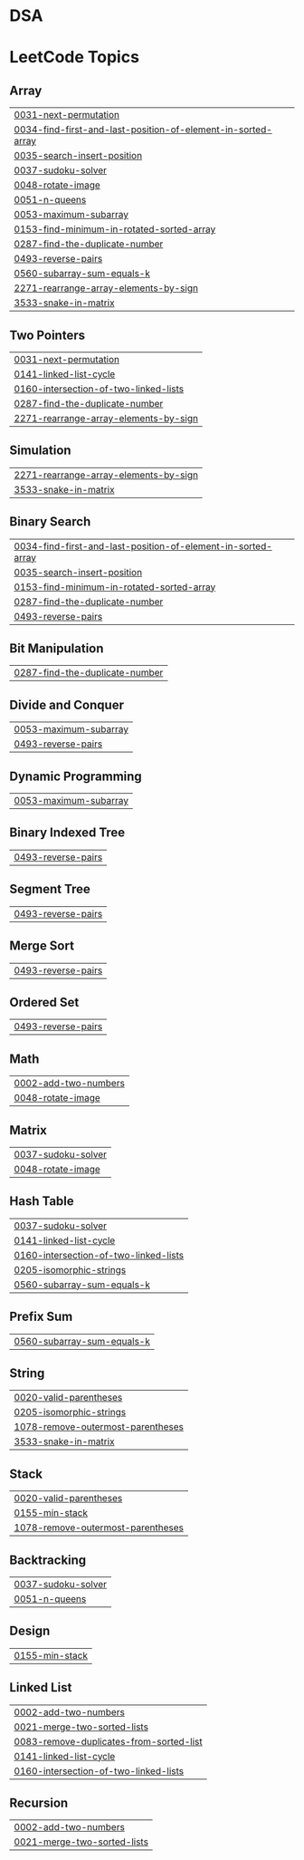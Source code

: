 # DSA
<!---LeetCode Topics Start-->
# LeetCode Topics
## Array
|  |
| ------- |
| [0031-next-permutation](https://github.com/umaMaheshwarV/DSA/tree/master/0031-next-permutation) |
| [0034-find-first-and-last-position-of-element-in-sorted-array](https://github.com/umaMaheshwarV/DSA/tree/master/0034-find-first-and-last-position-of-element-in-sorted-array) |
| [0035-search-insert-position](https://github.com/umaMaheshwarV/DSA/tree/master/0035-search-insert-position) |
| [0037-sudoku-solver](https://github.com/umaMaheshwarV/DSA/tree/master/0037-sudoku-solver) |
| [0048-rotate-image](https://github.com/umaMaheshwarV/DSA/tree/master/0048-rotate-image) |
| [0051-n-queens](https://github.com/umaMaheshwarV/DSA/tree/master/0051-n-queens) |
| [0053-maximum-subarray](https://github.com/umaMaheshwarV/DSA/tree/master/0053-maximum-subarray) |
| [0153-find-minimum-in-rotated-sorted-array](https://github.com/umaMaheshwarV/DSA/tree/master/0153-find-minimum-in-rotated-sorted-array) |
| [0287-find-the-duplicate-number](https://github.com/umaMaheshwarV/DSA/tree/master/0287-find-the-duplicate-number) |
| [0493-reverse-pairs](https://github.com/umaMaheshwarV/DSA/tree/master/0493-reverse-pairs) |
| [0560-subarray-sum-equals-k](https://github.com/umaMaheshwarV/DSA/tree/master/0560-subarray-sum-equals-k) |
| [2271-rearrange-array-elements-by-sign](https://github.com/umaMaheshwarV/DSA/tree/master/2271-rearrange-array-elements-by-sign) |
| [3533-snake-in-matrix](https://github.com/umaMaheshwarV/DSA/tree/master/3533-snake-in-matrix) |
## Two Pointers
|  |
| ------- |
| [0031-next-permutation](https://github.com/umaMaheshwarV/DSA/tree/master/0031-next-permutation) |
| [0141-linked-list-cycle](https://github.com/umaMaheshwarV/DSA/tree/master/0141-linked-list-cycle) |
| [0160-intersection-of-two-linked-lists](https://github.com/umaMaheshwarV/DSA/tree/master/0160-intersection-of-two-linked-lists) |
| [0287-find-the-duplicate-number](https://github.com/umaMaheshwarV/DSA/tree/master/0287-find-the-duplicate-number) |
| [2271-rearrange-array-elements-by-sign](https://github.com/umaMaheshwarV/DSA/tree/master/2271-rearrange-array-elements-by-sign) |
## Simulation
|  |
| ------- |
| [2271-rearrange-array-elements-by-sign](https://github.com/umaMaheshwarV/DSA/tree/master/2271-rearrange-array-elements-by-sign) |
| [3533-snake-in-matrix](https://github.com/umaMaheshwarV/DSA/tree/master/3533-snake-in-matrix) |
## Binary Search
|  |
| ------- |
| [0034-find-first-and-last-position-of-element-in-sorted-array](https://github.com/umaMaheshwarV/DSA/tree/master/0034-find-first-and-last-position-of-element-in-sorted-array) |
| [0035-search-insert-position](https://github.com/umaMaheshwarV/DSA/tree/master/0035-search-insert-position) |
| [0153-find-minimum-in-rotated-sorted-array](https://github.com/umaMaheshwarV/DSA/tree/master/0153-find-minimum-in-rotated-sorted-array) |
| [0287-find-the-duplicate-number](https://github.com/umaMaheshwarV/DSA/tree/master/0287-find-the-duplicate-number) |
| [0493-reverse-pairs](https://github.com/umaMaheshwarV/DSA/tree/master/0493-reverse-pairs) |
## Bit Manipulation
|  |
| ------- |
| [0287-find-the-duplicate-number](https://github.com/umaMaheshwarV/DSA/tree/master/0287-find-the-duplicate-number) |
## Divide and Conquer
|  |
| ------- |
| [0053-maximum-subarray](https://github.com/umaMaheshwarV/DSA/tree/master/0053-maximum-subarray) |
| [0493-reverse-pairs](https://github.com/umaMaheshwarV/DSA/tree/master/0493-reverse-pairs) |
## Dynamic Programming
|  |
| ------- |
| [0053-maximum-subarray](https://github.com/umaMaheshwarV/DSA/tree/master/0053-maximum-subarray) |
## Binary Indexed Tree
|  |
| ------- |
| [0493-reverse-pairs](https://github.com/umaMaheshwarV/DSA/tree/master/0493-reverse-pairs) |
## Segment Tree
|  |
| ------- |
| [0493-reverse-pairs](https://github.com/umaMaheshwarV/DSA/tree/master/0493-reverse-pairs) |
## Merge Sort
|  |
| ------- |
| [0493-reverse-pairs](https://github.com/umaMaheshwarV/DSA/tree/master/0493-reverse-pairs) |
## Ordered Set
|  |
| ------- |
| [0493-reverse-pairs](https://github.com/umaMaheshwarV/DSA/tree/master/0493-reverse-pairs) |
## Math
|  |
| ------- |
| [0002-add-two-numbers](https://github.com/umaMaheshwarV/DSA/tree/master/0002-add-two-numbers) |
| [0048-rotate-image](https://github.com/umaMaheshwarV/DSA/tree/master/0048-rotate-image) |
## Matrix
|  |
| ------- |
| [0037-sudoku-solver](https://github.com/umaMaheshwarV/DSA/tree/master/0037-sudoku-solver) |
| [0048-rotate-image](https://github.com/umaMaheshwarV/DSA/tree/master/0048-rotate-image) |
## Hash Table
|  |
| ------- |
| [0037-sudoku-solver](https://github.com/umaMaheshwarV/DSA/tree/master/0037-sudoku-solver) |
| [0141-linked-list-cycle](https://github.com/umaMaheshwarV/DSA/tree/master/0141-linked-list-cycle) |
| [0160-intersection-of-two-linked-lists](https://github.com/umaMaheshwarV/DSA/tree/master/0160-intersection-of-two-linked-lists) |
| [0205-isomorphic-strings](https://github.com/umaMaheshwarV/DSA/tree/master/0205-isomorphic-strings) |
| [0560-subarray-sum-equals-k](https://github.com/umaMaheshwarV/DSA/tree/master/0560-subarray-sum-equals-k) |
## Prefix Sum
|  |
| ------- |
| [0560-subarray-sum-equals-k](https://github.com/umaMaheshwarV/DSA/tree/master/0560-subarray-sum-equals-k) |
## String
|  |
| ------- |
| [0020-valid-parentheses](https://github.com/umaMaheshwarV/DSA/tree/master/0020-valid-parentheses) |
| [0205-isomorphic-strings](https://github.com/umaMaheshwarV/DSA/tree/master/0205-isomorphic-strings) |
| [1078-remove-outermost-parentheses](https://github.com/umaMaheshwarV/DSA/tree/master/1078-remove-outermost-parentheses) |
| [3533-snake-in-matrix](https://github.com/umaMaheshwarV/DSA/tree/master/3533-snake-in-matrix) |
## Stack
|  |
| ------- |
| [0020-valid-parentheses](https://github.com/umaMaheshwarV/DSA/tree/master/0020-valid-parentheses) |
| [0155-min-stack](https://github.com/umaMaheshwarV/DSA/tree/master/0155-min-stack) |
| [1078-remove-outermost-parentheses](https://github.com/umaMaheshwarV/DSA/tree/master/1078-remove-outermost-parentheses) |
## Backtracking
|  |
| ------- |
| [0037-sudoku-solver](https://github.com/umaMaheshwarV/DSA/tree/master/0037-sudoku-solver) |
| [0051-n-queens](https://github.com/umaMaheshwarV/DSA/tree/master/0051-n-queens) |
## Design
|  |
| ------- |
| [0155-min-stack](https://github.com/umaMaheshwarV/DSA/tree/master/0155-min-stack) |
## Linked List
|  |
| ------- |
| [0002-add-two-numbers](https://github.com/umaMaheshwarV/DSA/tree/master/0002-add-two-numbers) |
| [0021-merge-two-sorted-lists](https://github.com/umaMaheshwarV/DSA/tree/master/0021-merge-two-sorted-lists) |
| [0083-remove-duplicates-from-sorted-list](https://github.com/umaMaheshwarV/DSA/tree/master/0083-remove-duplicates-from-sorted-list) |
| [0141-linked-list-cycle](https://github.com/umaMaheshwarV/DSA/tree/master/0141-linked-list-cycle) |
| [0160-intersection-of-two-linked-lists](https://github.com/umaMaheshwarV/DSA/tree/master/0160-intersection-of-two-linked-lists) |
## Recursion
|  |
| ------- |
| [0002-add-two-numbers](https://github.com/umaMaheshwarV/DSA/tree/master/0002-add-two-numbers) |
| [0021-merge-two-sorted-lists](https://github.com/umaMaheshwarV/DSA/tree/master/0021-merge-two-sorted-lists) |
<!---LeetCode Topics End-->